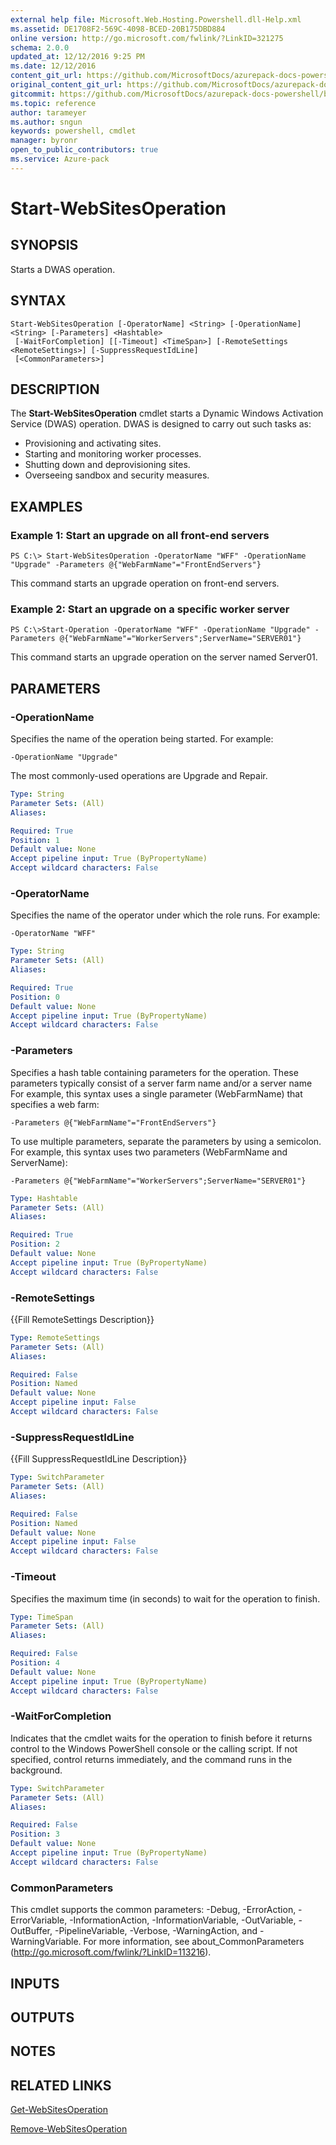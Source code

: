 ```yaml
---
external help file: Microsoft.Web.Hosting.Powershell.dll-Help.xml
ms.assetid: DE1708F2-569C-4098-BCED-20B175DBD884
online version: http://go.microsoft.com/fwlink/?LinkID=321275
schema: 2.0.0
updated_at: 12/12/2016 9:25 PM
ms.date: 12/12/2016
content_git_url: https://github.com/MicrosoftDocs/azurepack-docs-powershell/blob/master/AzurePack-cmdlets/Websites/v1.0/Start-WebSitesOperation.md
original_content_git_url: https://github.com/MicrosoftDocs/azurepack-docs-powershell/blob/master/AzurePack-cmdlets/Websites/v1.0/Start-WebSitesOperation.md
gitcommit: https://github.com/MicrosoftDocs/azurepack-docs-powershell/blob/b83cde31c8e8df3140400b62cc6698cfc8f37a47/AzurePack-cmdlets/Websites/v1.0/Start-WebSitesOperation.md
ms.topic: reference
author: tarameyer
ms.author: sngun
keywords: powershell, cmdlet
manager: byronr
open_to_public_contributors: true
ms.service: Azure-pack
---
```


# Start-WebSitesOperation

## SYNOPSIS
Starts a DWAS operation.

## SYNTAX

```
Start-WebSitesOperation [-OperatorName] <String> [-OperationName] <String> [-Parameters] <Hashtable>
 [-WaitForCompletion] [[-Timeout] <TimeSpan>] [-RemoteSettings <RemoteSettings>] [-SuppressRequestIdLine]
 [<CommonParameters>]
```

## DESCRIPTION
The **Start-WebSitesOperation** cmdlet starts a Dynamic Windows Activation Service (DWAS) operation.
DWAS is designed to carry out such tasks as:

- Provisioning and activating sites. 
- Starting and monitoring worker processes. 
- Shutting down and deprovisioning sites. 
- Overseeing sandbox and security measures.

## EXAMPLES

### Example 1: Start an upgrade on all front-end servers
```
PS C:\> Start-WebSitesOperation -OperatorName "WFF" -OperationName "Upgrade" -Parameters @{"WebFarmName"="FrontEndServers"}
```

This command starts an upgrade operation on front-end servers.

### Example 2: Start an upgrade on a specific worker server
```
PS C:\>Start-Operation -OperatorName "WFF" -OperationName "Upgrade" -Parameters @{"WebFarmName"="WorkerServers";ServerName="SERVER01"}
```

This command starts an upgrade operation on the server named Server01.

## PARAMETERS

### -OperationName
Specifies the name of the operation being started.
For example:

`-OperationName "Upgrade"`

The most commonly-used operations are Upgrade and Repair.

```yaml
Type: String
Parameter Sets: (All)
Aliases: 

Required: True
Position: 1
Default value: None
Accept pipeline input: True (ByPropertyName)
Accept wildcard characters: False
```

### -OperatorName
Specifies the name of the operator under which the role runs.
For example:

`-OperatorName "WFF"`

```yaml
Type: String
Parameter Sets: (All)
Aliases: 

Required: True
Position: 0
Default value: None
Accept pipeline input: True (ByPropertyName)
Accept wildcard characters: False
```

### -Parameters
Specifies a hash table containing parameters for the operation.
These parameters typically consist of a server farm name and/or a server name For example, this syntax uses a single parameter (WebFarmName) that specifies a web farm:

`-Parameters @{"WebFarmName"="FrontEndServers"}`

To use multiple parameters, separate the parameters by using a semicolon.
For example, this syntax uses two parameters (WebFarmName and ServerName):

`-Parameters @{"WebFarmName"="WorkerServers";ServerName="SERVER01"}`

```yaml
Type: Hashtable
Parameter Sets: (All)
Aliases: 

Required: True
Position: 2
Default value: None
Accept pipeline input: True (ByPropertyName)
Accept wildcard characters: False
```

### -RemoteSettings
{{Fill RemoteSettings Description}}

```yaml
Type: RemoteSettings
Parameter Sets: (All)
Aliases: 

Required: False
Position: Named
Default value: None
Accept pipeline input: False
Accept wildcard characters: False
```

### -SuppressRequestIdLine
{{Fill SuppressRequestIdLine Description}}

```yaml
Type: SwitchParameter
Parameter Sets: (All)
Aliases: 

Required: False
Position: Named
Default value: None
Accept pipeline input: False
Accept wildcard characters: False
```

### -Timeout
Specifies the maximum time (in seconds) to wait for the operation to finish.

```yaml
Type: TimeSpan
Parameter Sets: (All)
Aliases: 

Required: False
Position: 4
Default value: None
Accept pipeline input: True (ByPropertyName)
Accept wildcard characters: False
```

### -WaitForCompletion
Indicates that the cmdlet waits for the operation to finish before it returns control to the Windows PowerShell console or the calling script.
If not specified, control returns immediately, and the command runs in the background.

```yaml
Type: SwitchParameter
Parameter Sets: (All)
Aliases: 

Required: False
Position: 3
Default value: None
Accept pipeline input: True (ByPropertyName)
Accept wildcard characters: False
```

### CommonParameters
This cmdlet supports the common parameters: -Debug, -ErrorAction, -ErrorVariable, -InformationAction, -InformationVariable, -OutVariable, -OutBuffer, -PipelineVariable, -Verbose, -WarningAction, and -WarningVariable. For more information, see about_CommonParameters (http://go.microsoft.com/fwlink/?LinkID=113216).

## INPUTS

## OUTPUTS

## NOTES

## RELATED LINKS

[Get-WebSitesOperation](xref:Websites/v1.0/Get-WebSitesOperation.md)

[Remove-WebSitesOperation](xref:Websites/v1.0/Remove-WebSitesOperation.md)


